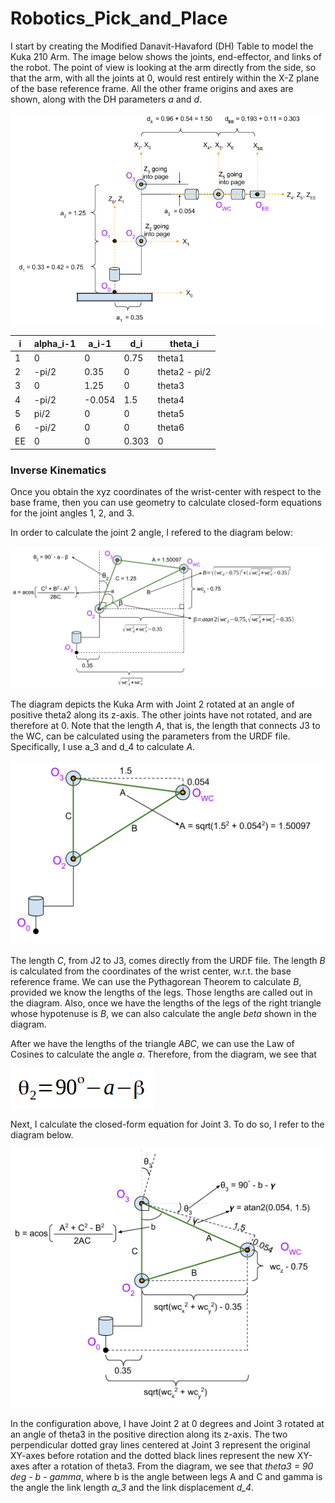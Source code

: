 # Robotics_Pick_and_Place

I start by creating the Modified Danavit-Havaford (DH) Table to model the Kuka 210 Arm.
The image below shows the joints, end-effector, and links of the robot. The point of view is looking at the arm directly from the side, so that the arm, with all the joints at 0, would rest entirely within the X-Z plane of the base reference frame. All the other frame origins and axes are shown, along with the DH parameters *a* and *d*.

![Robot Model for Making the DH Table](/images/Robot_Model.png)

i            | alpha_i-1     | a_i-1         | d_i           | theta_i
------------ | ------------- | ------------- | ------------- | -------------
1            | 0             | 0             | 0.75          | theta1
2            | -pi/2         | 0.35          | 0             | theta2 - pi/2
3            | 0             | 1.25          | 0             | theta3
4            | -pi/2         | -0.054        | 1.5           | theta4
5            | pi/2          | 0             | 0             | theta5
6            | -pi/2         | 0             | 0             | theta6
EE           | 0             | 0             | 0.303         | 0

### Inverse Kinematics
Once you obtain the xyz coordinates of the wrist-center with respect to the base frame, then you can use geometry to calculate closed-form equations for the joint angles 1, 2, and 3.

In order to calculate the joint 2 angle, I refered to the diagram below:

![Geometry to Calculate Joint 2](/images/Inverse_Kinematics_q2.svg)

The diagram depicts the Kuka Arm with Joint 2 rotated at an angle of positive theta2 along its z-axis. The other joints have not rotated, and are therefore at 0. Note that the length *A*, that is, the length that connects J3 to the WC, can be calculated using the parameters from the URDF file. Specifically, I use a_3 and d_4 to calculate *A*. 

![Calculating Distance from J3 to WC](/images/Calculate_A.png)

The length *C*, from J2 to J3, comes directly from the URDF file.
The length *B* is calculated from the coordinates of the wrist center, w.r.t. the base reference frame. We can use the Pythagorean Theorem to calculate *B*, provided we know the lengths of the legs. Those lengths are called out in the diagram. Also, once we have the lengths of the legs of the right triangle whose hypotenuse is *B*, we can also calculate the angle *beta* shown in the diagram. 

After we have the lengths of the triangle *ABC*, we can use the Law of Cosines to calculate the angle *a*. Therefore, from the diagram, we see that 

![Theta 2](/images/theta2.png)

Next, I calculate the closed-form equation for Joint 3. To do so, I refer to the diagram below.

![Geometry to Calculate Joint 3](/images/Inverse_Kinematics_q3.png)

In the configuration above, I have Joint 2 at 0 degrees and Joint 3 rotated at an angle of theta3 in the positive direction along its z-axis. The two perpendicular dotted gray lines centered at Joint 3 represent the original XY-axes before rotation and the dotted black lines represent the new XY-axes after a rotation of theta3. From the diagram, we see that *theta3 = 90 deg - b - gamma*, where b is the angle between legs A and C and gamma is the angle the link length *a_3* and the link displacement *d_4*. 

